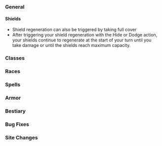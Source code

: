 ### General

#### Shields
* Shield regeneration can also be triggered by taking full cover
* After triggering your shield regeneration with the Hide or Dodge action, your shields continue to regenerate at the start
of your turn until you take damage or until the shields reach maximum capacity.


### Classes

### Races

### Spells

### Armor

### Bestiary

### Bug Fixes

### Site Changes

